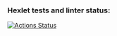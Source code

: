 ### Hexlet tests and linter status:
[![Actions Status](https://github.com/arseniy997/python-project-50/actions/workflows/hexlet-check.yml/badge.svg)](https://github.com/arseniy997/python-project-50/actions)